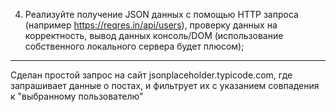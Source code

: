 4. Реализуйте получение JSON данных с помощью HTTP запроса (например https://reqres.in/api/users), проверку данных на корректность, вывод данных консоль/DOM (использование собственного локального сервера будет плюсом);

----------------------------------------------------------------------------------------
Сделан простой запрос на сайт jsonplaceholder.typicode.com, где запрашивает данные о постах, и фильтрует их с указанием совпадения к "выбранному пользователю"
